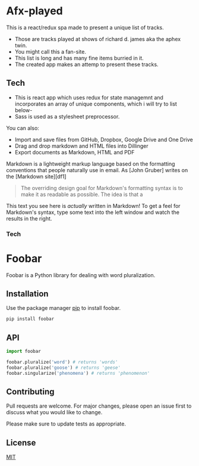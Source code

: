 # Afx-played

This is a react/redux spa made to present a unique list of tracks.  
  - Those are tracks played at shows of richard d. james aka the aphex twin.
  - You might call this a fan-site.
  - This list is long and has many fine items burried in it.
  - The created app makes an attemp to present these tracks.

## Tech

  - This is react app which uses redux for state managemnt and incorporates an array of unique components, which i will try to list below- 
  - Sass is used as a stylesheet preprocessor.


You can also:
  - Import and save files from GitHub, Dropbox, Google Drive and One Drive
  - Drag and drop markdown and HTML files into Dillinger
  - Export documents as Markdown, HTML and PDF

Markdown is a lightweight markup language based on the formatting conventions that people naturally use in email.  As [John Gruber] writes on the [Markdown site][df1]

> The overriding design goal for Markdown's
> formatting syntax is to make it as readable
> as possible. The idea is that a

This text you see here is *actually* written in Markdown! To get a feel for Markdown's syntax, type some text into the left window and watch the results in the right.

### Tech

# Foobar

Foobar is a Python library for dealing with word pluralization.

## Installation

Use the package manager [pip](https://pip.pypa.io/en/stable/) to install foobar.

```bash
pip install foobar
```

## API

```python
import foobar

foobar.pluralize('word') # returns 'words'
foobar.pluralize('goose') # returns 'geese'
foobar.singularize('phenomena') # returns 'phenomenon'
```

## Contributing
Pull requests are welcome. For major changes, please open an issue first to discuss what you would like to change.

Please make sure to update tests as appropriate.

## License
[MIT](https://choosealicense.com/licenses/mit/)




